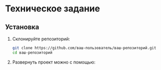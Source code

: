 # Техническое задание

## Установка

1. Склонируйте репозиторий:
   ```sh
   git clone https://github.com/ваш-пользователь/ваш-репозиторий.git
   cd ваш-репозиторий

2. Развернуть проект можно с помощью:
 ```docker compose up --build
